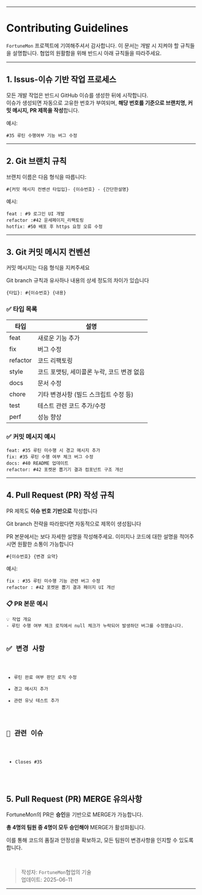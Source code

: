 <html>
<body>
<hr>
<h1>Contributing Guidelines</h1>
<p><code inline="">FortuneMon</code> 프로젝트에 기여해주셔서 감사합니다. 이 문서는 개발 시 지켜야 할 규칙들을 설명합니다. 협업의 원활함을 위해 반드시 아래 규칙들을 따라주세요.</p>
<hr>
<h2>1. Issus-이슈 기반 작업 프로세스</h2>
<p>모든 개발 작업은 반드시 GitHub 이슈를 생성한 뒤에 시작합니다.<br>
이슈가 생성되면 자동으로 고유한 번호가 부여되며, <strong>해당 번호를 기준으로 브랜치명, 커밋 메시지, PR 제목을 작성</strong>합니다.</p>
<p>예시:</p>
<pre><code>#35 루틴 수행여부 기능 버그 수정
</code></pre>
<hr>
<h2>2. Git 브랜치 규칙</h2>
<p>브랜치 이름은 다음 형식을 따릅니다:</p>
<pre><code>#{커밋 메시지 컨벤션 타입입}- {이슈번호} - {간단한설명}
</code></pre>
<p>예시:</p>
<pre>
<code>feat : #9 로그인 UI 개발
refactor :#42 운세페이지_리팩토링
hotfix: #50 배포 후 https 요청 오류 수정
</code></pre>
<hr>
<h2>3. Git 커밋 메시지 컨벤션</h2>
<p>커밋 메시지는 다음 형식을 지켜주세요</p>
<p>Git branch 규칙과 유사하나 내용의 상세 정도의 차이가 있습니다</p>
<pre><code>{타입}: #{이슈번호} {내용}
</code></pre>
<h3>✅ 타입 목록</h3>

| 타입     | 설명                                       |
| -------- | ------------------------------------------ |
| feat     | 새로운 기능 추가                           |
| fix      | 버그 수정                                  |
| refactor | 코드 리팩토링                              |
| style    | 코드 포맷팅, 세미콜론 누락, 코드 변경 없음 |
| docs     | 문서 수정                                  |
| chore    | 기타 변경사항 (빌드 스크립트 수정 등)      |
| test     | 테스트 관련 코드 추가/수정                 |
| perf     | 성능 향상                                  |

<h3>✅ 커밋 메시지 예시</h3>
<pre><code>feat: #35 루틴 미수행 시 경고 메시지 추가
fix: #35 루틴 수행 여부 체크 버그 수정
docs: #40 README 업데이트
refactor: #42 포켓몬 뽑기기 결과 컴포넌트 구조 개선
</code></pre>
<hr>
<h2>4. Pull Request (PR) 작성 규칙</h2>
<p>PR 제목도 <strong>이슈 번호 기반으로</strong> 작성합니다</p>
<p>Git branch 전략을 따라왔다면 자동적으로 제목이 생성됩니다</p>
<p>PR 본문에서는 보다 자세한 설명을 작성해주세요. 이미지나 코드에 대한 설명을 적어주시면 원활한 소통이 가능합니다</p>
<pre><code>#{이슈번호} {변경 요약}
</code></pre>
<p>예시:</p>
<pre><code>fix : #35 루틴 미수행 기능 관련 버그 수정
refactor : #42 포켓몬 뽑기 결과 페이지 UI 개선
</code></pre>
<h3>📋 PR 본문 예시</h3>
<pre><code class="language-md">💡 작업 개요
- 루틴 수행 여부 체크 로직에서 null 체크가 누락되어 발생하던 버그를 수정했습니다.

## ✅ 변경 사항

- 루틴 완료 여부 판단 로직 수정
- 경고 메시지 추가
- 관련 유닛 테스트 추가

## 🔗 관련 이슈

- Closes #35
</code></pre>
<br>
<h2>5. Pull Request (PR) MERGE 유의사항</h2>
<p>FortuneMon의 PR은 <strong>승인</strong>을 기반으로 MERGE가 가능합니다.</p>
<p><strong>총 4명의 팀원 중 4명이 모두 승인해야</strong> MERGE가 활성화됩니다.</p>
<p>이를 통해 코드의 품질과 안정성을 확보하고, 모든 팀원이 변경사항을 인지할 수 있도록 합니다.</p>
<br>
<blockquote>
<p>작성자: <code inline="">FortuneMon</code>협업의 기술<br>
업데이트: 2025-06-11</p>
</blockquote>
<hr>
</body>
</html>
